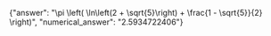 {"answer": "\\pi \\left( \\ln\\left(2 + \\sqrt{5}\\right) + \\frac{1 - \\sqrt{5}}{2} \\right)", "numerical_answer": "2.5934722406"}